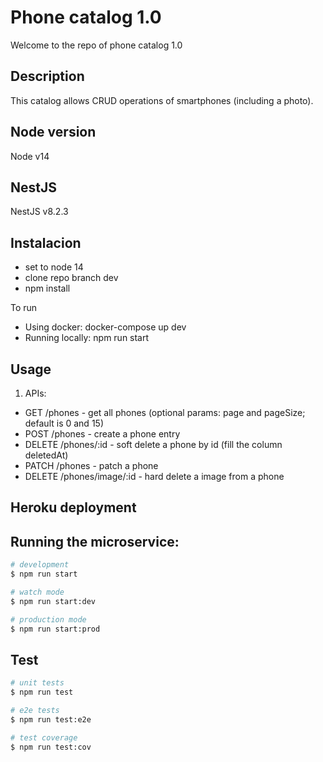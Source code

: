 # Phone catalog 1.0
Welcome to the repo of phone catalog 1.0

## Description
This catalog allows CRUD operations of smartphones (including a photo).

## Node version
Node v14

## NestJS
NestJS v8.2.3

## Instalacion
- set to node 14
- clone repo branch dev
- npm install

To run
- Using docker: docker-compose up dev
- Running locally: npm run start

## Usage
1. APIs: 
- GET /phones - get all phones (optional params: page and pageSize; default is 0 and 15)
- POST /phones - create a phone entry
- DELETE /phones/:id - soft delete a phone by id (fill the column deletedAt)
- PATCH /phones - patch a phone
- DELETE /phones/image/:id - hard delete a image from a phone

## Heroku deployment


## Running the microservice:

```bash
# development
$ npm run start

# watch mode
$ npm run start:dev

# production mode
$ npm run start:prod
```

## Test

```bash
# unit tests
$ npm run test

# e2e tests
$ npm run test:e2e

# test coverage
$ npm run test:cov
```

